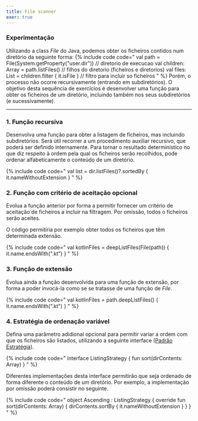 ```yaml
---
title: File scanner
exer: true
---
```


### Experimentação

Utilizando a class *File* do Java, podemos obter os ficheiros contidos num diretório da seguinte forma:
{% include code code="
val path = File(System.getProperty(\"user.dir\")) // diretorio de execucao
val children: Array<File> = path.listFiles() // filhos do diretorio (ficheiros e diretorios)
val files: List<File> = children.filter { it.isFile } // filtro para incluir so ficheiros
"
%}
Porém, o processo não ocorre recursivamente (entrando em subdiretórios). O objetivo desta sequência de exercícios é desenvolver uma função para obter os ficheiros de um diretório, incluindo também nos seus subdiretórios (e sucessivamente).

<hr>


### 1. Função recursiva

Desenvolva uma função para obter a listagem de ficheiros, mas incluindo subdiretórios. Será útil recorrer a um procedimento auxiliar recursivo, que poderá ser definido internamente. Para tornar o resultado determinístico no que diz respeito à ordem pela qual os ficheiros serão recolhidos, pode ordenar alfabeticamente o conteúdo de um diretório.

{% include code code="
val list = dir.listFiles()?.sortedBy { it.nameWithoutExtension }
"
%}

### 2. Função com critério de aceitação opcional

Evolua a função anterior por forma a permitir fornecer um critério de aceitação de ficheiros a incluir na filtragem. Por omissão, todos o ficheiros serão aceites.

O código permitiria por exemplo obter todos os ficheiros que têm determinada extensão.

{% include code code="
val kotlinFiles = deepListFiles(File(path)) {
    it.name.endsWith(\".kt\")
}
"
%}

### 3. Função de extensão

Evolua ainda a função desenvolvida para uma função de extensão, por forma a poder invocá-la como se se tratasse de uma função de *File*.

{% include code code="
val kotlinFiles = path.deepListFiles() {
    it.name.endsWith(\".kt\")
}
"
%}

### 4. Estratégia de ordenação variável

Defina uma parâmetro adidional opcional para permitir variar a ordem com que os ficheiros são listados, utilizando a seguinte interface ([Padrão Estratégia](../../padroesdesenho/estrategia)).

{% include code code="
interface ListingStrategy {
    fun sort(dirContents: Array<File>)
}
"
%}

Diferentes implementações desta interface permitirão que seja ordenado de forma diferente o conteúdo de um diretório. Por exemplo, a implementação por omissão poderá consistir no seguinte.

{% include code code="
object Ascending : ListingStrategy {
    override fun sort(dirContents: Array<File>) {
        dirContents.sortBy { it.nameWithoutExtension }
    }
}
"
%}